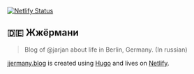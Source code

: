[![Netlify Status](https://api.netlify.com/api/v1/badges/4b2fca30-7fe5-4a13-bc31-bd302d79703e/deploy-status)](https://app.netlify.com/sites/jjermany/deploys)

## 🇩🇪 Жжёрмани

> Blog of @jarjan about life in Berlin, Germany. (In russian)

[jjermany.blog](https://jjermany.blog) is created using [Hugo](https://gohugo.io/) and lives on [Netlify](http://netlify.com).
